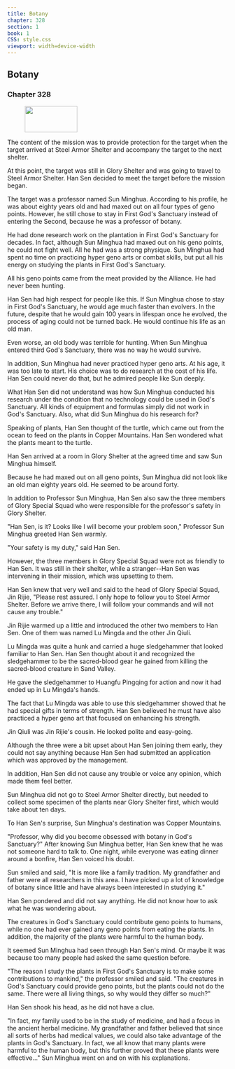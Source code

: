 ```yaml
---
title: Botany
chapter: 328
section: 1
book: 1
CSS: style.css
viewport: width=device-width
---
```


## Botany

### Chapter 328

<figure>
	<img src="../Images/gem.gif" alt="" id="gem" width="120" height="60" />
</figure>

The content of the mission was to provide protection for the target when the target arrived at Steel Armor Shelter and accompany the target to the next shelter.

At this point, the target was still in Glory Shelter and was going to travel to Steel Armor Shelter. Han Sen decided to meet the target before the mission began.

The target was a professor named Sun Minghua. According to his profile, he was about eighty years old and had maxed out on all four types of geno points. However, he still chose to stay in First God's Sanctuary instead of entering the Second, because he was a professor of botany.

He had done research work on the plantation in First God's Sanctuary for decades. In fact, although Sun Minghua had maxed out on his geno points, he could not fight well. All he had was a strong physique. Sun Minghua had spent no time on practicing hyper geno arts or combat skills, but put all his energy on studying the plants in First God's Sanctuary.

All his geno points came from the meat provided by the Alliance. He had never been hunting.

Han Sen had high respect for people like this. If Sun Minghua chose to stay in First God's Sanctuary, he would age much faster than evolvers. In the future, despite that he would gain 100 years in lifespan once he evolved, the process of aging could not be turned back. He would continue his life as an old man.

Even worse, an old body was terrible for hunting. When Sun Minghua entered third God's Sanctuary, there was no way he would survive.

In addition, Sun Minghua had never practiced hyper geno arts. At his age, it was too late to start. His choice was to do research at the cost of his life. Han Sen could never do that, but he admired people like Sun deeply.

What Han Sen did not understand was how Sun Minghua conducted his research under the condition that no technology could be used in God's Sanctuary. All kinds of equipment and formulas simply did not work in God's Sanctuary. Also, what did Sun Minghua do his research for?

Speaking of plants, Han Sen thought of the turtle, which came out from the ocean to feed on the plants in Copper Mountains. Han Sen wondered what the plants meant to the turtle.

Han Sen arrived at a room in Glory Shelter at the agreed time and saw Sun Minghua himself.

Because he had maxed out on all geno points, Sun Minghua did not look like an old man eighty years old. He seemed to be around forty.

In addition to Professor Sun Minghua, Han Sen also saw the three members of Glory Special Squad who were responsible for the professor's safety in Glory Shelter.

"Han Sen, is it? Looks like I will become your problem soon," Professor Sun Minghua greeted Han Sen warmly.

"Your safety is my duty," said Han Sen.

However, the three members in Glory Special Squad were not as friendly to Han Sen. It was still in their shelter, while a stranger--Han Sen was intervening in their mission, which was upsetting to them.

Han Sen knew that very well and said to the head of Glory Special Squad, Jin Rijie, "Please rest assured. I only hope to follow you to Steel Armor Shelter. Before we arrive there, I will follow your commands and will not cause any trouble."

Jin Rijie warmed up a little and introduced the other two members to Han Sen. One of them was named Lu Mingda and the other Jin Qiuli.

Lu Mingda was quite a hunk and carried a huge sledgehammer that looked familiar to Han Sen. Han Sen thought about it and recognized the sledgehammer to be the sacred-blood gear he gained from killing the sacred-blood creature in Sand Valley.

He gave the sledgehammer to Huangfu Pingqing for action and now it had ended up in Lu Mingda's hands.

The fact that Lu Mingda was able to use this sledgehammer showed that he had special gifts in terms of strength. Han Sen believed he must have also practiced a hyper geno art that focused on enhancing his strength.

Jin Qiuli was Jin Rijie's cousin. He looked polite and easy-going.

Although the three were a bit upset about Han Sen joining them early, they could not say anything because Han Sen had submitted an application which was approved by the management.

In addition, Han Sen did not cause any trouble or voice any opinion, which made them feel better.

Sun Minghua did not go to Steel Armor Shelter directly, but needed to collect some specimen of the plants near Glory Shelter first, which would take about ten days.

To Han Sen's surprise, Sun Minghua's destination was Copper Mountains.

"Professor, why did you become obsessed with botany in God's Sanctuary?" After knowing Sun Minghua better, Han Sen knew that he was not someone hard to talk to. One night, while everyone was eating dinner around a bonfire, Han Sen voiced his doubt.

Sun smiled and said, "It is more like a family tradition. My grandfather and father were all researchers in this area. I have picked up a lot of knowledge of botany since little and have always been interested in studying it."

Han Sen pondered and did not say anything. He did not know how to ask what he was wondering about.

The creatures in God's Sanctuary could contribute geno points to humans, while no one had ever gained any geno points from eating the plants. In addition, the majority of the plants were harmful to the human body.

It seemed Sun Minghua had seen through Han Sen's mind. Or maybe it was because too many people had asked the same question before.

"The reason I study the plants in First God's Sanctuary is to make some contributions to mankind," the professor smiled and said. "The creatures in God's Sanctuary could provide geno points, but the plants could not do the same. There were all living things, so why would they differ so much?"

Han Sen shook his head, as he did not have a clue.

"In fact, my family used to be in the study of medicine, and had a focus in the ancient herbal medicine. My grandfather and father believed that since all sorts of herbs had medical values, we could also take advantage of the plants in God's Sanctuary. In fact, we all know that many plants were harmful to the human body, but this further proved that these plants were effective…" Sun Minghua went on and on with his explanations.